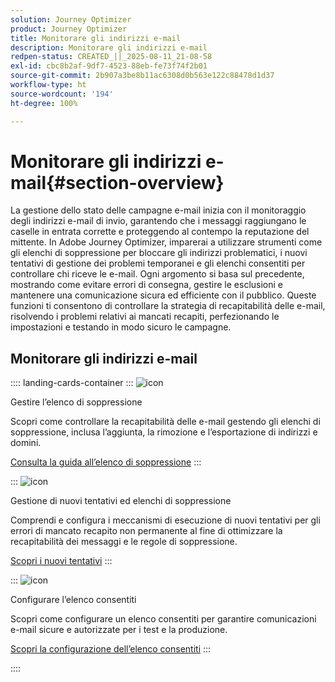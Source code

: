 ```yaml
---
solution: Journey Optimizer
product: Journey Optimizer
title: Monitorare gli indirizzi e-mail
description: Monitorare gli indirizzi e-mail
redpen-status: CREATED_||_2025-08-11_21-08-58
exl-id: cbc8b2af-9df7-4523-88eb-fe73f74f2b01
source-git-commit: 2b907a3be8b11ac6308d0b563e122c88478d1d37
workflow-type: ht
source-wordcount: '194'
ht-degree: 100%

---
```


# Monitorare gli indirizzi e-mail{#section-overview}

La gestione dello stato delle campagne e-mail inizia con il monitoraggio degli indirizzi e-mail di invio, garantendo che i messaggi raggiungano le caselle in entrata corrette e proteggendo al contempo la reputazione del mittente. In Adobe Journey Optimizer, imparerai a utilizzare strumenti come gli elenchi di soppressione per bloccare gli indirizzi problematici, i nuovi tentativi di gestione dei problemi temporanei e gli elenchi consentiti per controllare chi riceve le e-mail. Ogni argomento si basa sul precedente, mostrando come evitare errori di consegna, gestire le esclusioni e mantenere una comunicazione sicura ed efficiente con il pubblico. Queste funzioni ti consentono di controllare la strategia di recapitabilità delle e-mail, risolvendo i problemi relativi ai mancati recapiti, perfezionando le impostazioni e testando in modo sicuro le campagne.

## Monitorare gli indirizzi e-mail

:::: landing-cards-container
:::
![icon](https://cdn.experienceleague.adobe.com/icons/list-check.svg?lang=it)

Gestire l’elenco di soppressione

Scopri come controllare la recapitabilità delle e-mail gestendo gli elenchi di soppressione, inclusa l’aggiunta, la rimozione e l’esportazione di indirizzi e domini.

[Consulta la guida all’elenco di soppressione](../using/configuration/manage-suppression-list.md)
:::

:::
![icon](https://cdn.experienceleague.adobe.com/icons/gear.svg?lang=it)

Gestione di nuovi tentativi ed elenchi di soppressione

Comprendi e configura i meccanismi di esecuzione di nuovi tentativi per gli errori di mancato recapito non permanente al fine di ottimizzare la recapitabilità dei messaggi e le regole di soppressione.

[Scopri i nuovi tentativi](../using/configuration/retries.md)
:::

:::
![icon](https://cdn.experienceleague.adobe.com/icons/shield-halved.svg?lang=it)

Configurare l’elenco consentiti

Scopri come configurare un elenco consentiti per garantire comunicazioni e-mail sicure e autorizzate per i test e la produzione.

[Scopri la configurazione dell’elenco consentiti](../using/configuration/allow-list.md)
:::

::::
